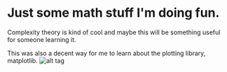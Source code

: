 # Just some math stuff I'm doing fun.

Complexity theory is kind of cool and maybe this will be something useful for someone learning it.
 
This was also a decent way for me to learn about the plotting library, matplotlib.
![alt tag](http://i.imgur.com/lV0zWIC.png)